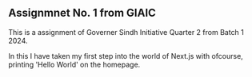 ## Assignmnet No. 1 from GIAIC

This is a assignment of Governer Sindh Initiative Quarter 2 from Batch 1 2024.

In this I have taken my first step into the world of Next.js with ofcourse, 
printing 'Hello World' on the homepage.